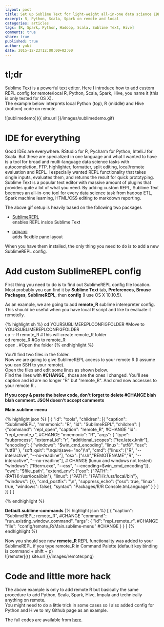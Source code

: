 ```yaml
---
layout: post
title: Set up Sublime Text for light-weight all-in-one data science IDE
excerpt: R, Python, Scala, Spark on remote and local
categories: articles
tags: [R, Spark, Python, Hadoop, Scala, Sublime Text, Hive]
comments: true
share: true
published: true 
author: yuki
date: 2015-12-23T12:00:00+02:00
---
```


# tl;dr
Sublime Text is a powerful text editor. Here I introduce how to add custom REPL config for remote/local R, Python, Scala, Spark, Hive, you name it (this is only tested for OS X).  
The example below interprets local Python (top), R (middle) and Hive (bottom) code on remote.

![sublimedemo]({{ site.url }}/images/sublimedemo.gif)


# IDE for everything

Good IDEs are everywhere. RStudio for R, Pycharm for Python, IntelliJ for Scala. But these are specialized in one language and what I wanted to have is a tool for broad and multi-language data science tasks with autocompletion, FTP, highlighter, formatter, split editing, local/remote evaluation and REPL. I especially wanted REPL functionality that takes single inputs, evaluates them, and returns the result for quick prototyping. Sublime Text is a popular text editor with massive amount of plugins that provides quite a lot of what you need. By adding custom REPL, Sublime Text becomes an all-in-one tool for every data science task from hadoop ETL, Spark machine learning, HTML/CSS editing to markdown reporting.  


The above gif setup is heavily based on the following two packages  

- [SublimeREPL](https://github.com/wuub/SublimeREPL)  
enables REPL inside Sublime Text

- [origami](https://github.com/SublimeText/Origami)  
adds flexible pane layout

When you have them installed, the only thing you need to do is to add a new SublimeREPL config.

# Add custom SublimeREPL config

First thing you need to do is to find out SublimeREPL config file location. Most probably you can find it by **Sublime Text** tab, **Preferences**, **Brouse Packages**, **SublimeREPL**, then **config** (I use OS X 10.10.5).

As an example, we are going to add **remote_R** sublime interepreter config. This should be useful when you have local R script and like to evaluate it remotelly.  

{% highlight sh %}
cd YOURSUBLIMEREPLCONFIGFOLDER #Move to YOURSUBLIMEREPLCONFIGFOLDER  
cp -r R remote_R #This will create remote_R folder  
cd remote_R #Go to remote_R  
open . #Open the folder
{% endhighlight %}

You'll find two files in the folder.  
Now we are going to give SublimeREPL access to your remote R (I assume you can SSH to your remote).  
Open the files and edit some lines as shown below.  
Find the lines with **#CHANGE** , those are the ones I changed. You'll see caption and id are no longer "R" but "remote_R". And cmd now accesses to your remote R .

**If you copy & paste the below code, don't forget to delete #CHANGE blah blah comment. JSON doesn't accept comments**

**Main.sublime-menu**

{% highlight json %}
[
     {
        "id": "tools",
        "children":
        [{
            "caption": "SublimeREPL",
            "mnemonic": "R",
            "id": "SublimeREPL",
            "children":
            [
                {"command": "repl_open",
                 "caption": "remote_R", #CHANGE
                 "id": "repl_remote_r", #CHANGE
                 "mnemonic": "R",
                 "args": {
                    "type": "subprocess",
                    "external_id": "r",
                    "additional_scopes": ["tex.latex.knitr"],
                    "encoding": {
                        "windows": "$win_cmd_encoding",
                        "linux": "utf8",
                        "osx": "utf8"
                        },
                    "soft_quit": "\nquit(save=\"no\")\n",
                    "cmd": {"linux": ["R", "--interactive", "--no-readline"],
                            "osx": ["ssh","REMOTENAME","R", "--interactive", "--no-readline"], # CHANGE (lunux and windows not tested)
                            "windows": ["Rterm.exe", "--ess", "--encoding=$win_cmd_encoding"]},
                    "cwd": "$file_path",
                    "extend_env": {"osx": {"PATH": "{PATH}:/usr/local/bin"},
                                   "linux": {"PATH": "{PATH}:/usr/local/bin"},
                                   "windows": {}},
                    "cmd_postfix": "\n",
                    "suppress_echo": {"osx": true,
                                      "linux": true,
                                      "windows": false},
                    "syntax": "Packages/R/R Console.tmLanguage"
                    }
                }
            ]
        }]
    }
]

{% endhighlight %}

**Default.sublime-commands**
{% highlight json %}
[
    {
        "caption": "SublimeREPL: remote_R", #CHANGE
        "command": "run_existing_window_command", "args":
        {
            "id": "repl_remote_r", #CHANGE
            "file": "config/remote_R/Main.sublime-menu" #CHANGE
        }
    }
]
{% endhighlight %}

Now you should see new **remote_R** REPL functionality was added to your SublimeREPL if you type remote_R in Command Palette (default key binding is command + shift + p)  
![remoter]({{ site.url }}/images/remoter.png)


# Code and little more hack
The above example is only to add remote R but basically the same procedure to add Python, Scala, Spark, Hive, Impala and technically anything on remote.  
You might need to do a little trick in some cases so I also added config for Python and Hive to my Github page as an example.

The full codes are available from [here](https://github.com/yukiegosapporo/2015-12-21-set-up-sublime-text-for-light-weight-all-in-one-data-science-ide).
